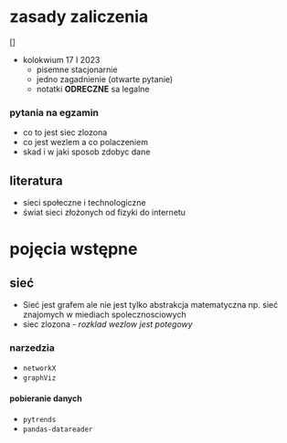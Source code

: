 # zasady zaliczenia

[]

- kolokwium 17 I 2023
  - pisemne stacjonarnie
  - jedno zagadnienie (otwarte pytanie)
  - notatki **ODRECZNE** sa legalne

### pytania na egzamin

- co to jest siec zlozona
- co jest wezlem a co polaczeniem
- skad i w jaki sposob zdobyc dane

## literatura

- sieci społeczne i technologiczne
- świat sieci złożonych od fizyki do internetu

# pojęcia wstępne

## sieć

- Sieć jest grafem ale nie jest tylko abstrakcja matematyczna np. sieć znajomych w miediach spolecznosciowych
- siec zlozona - *rozklad wezlow jest potegowy*

### narzedzia

- `networkX`
- `graphViz`

#### pobieranie danych

- `pytrends`
- `pandas-datareader`
